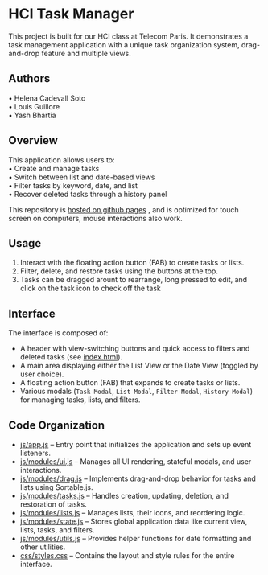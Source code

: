 # HCI Task Manager

This project is built for our HCI class at Telecom Paris. It demonstrates a task management application with a unique task organization system, drag-and-drop feature and multiple views.

## Authors
• Helena Cadevall Soto  
• Louis Guillore  
• Yash Bhartia  

## Overview
This application allows users to:  
• Create and manage tasks  
• Switch between list and date-based views  
• Filter tasks by keyword, date, and list  
• Recover deleted tasks through a history panel  

This repository is [hosted on github pages](https://yashbhartia00.github.io/hci/) , and is optimized for touch screen on computers, mouse interactions also work.

## Usage
1. Interact with the floating action button (FAB) to create tasks or lists.  
2. Filter, delete, and restore tasks using the buttons at the top.  
3. Tasks can be dragged arount to rearrange, long pressed to edit, and click on the task icon to check off the task

## Interface
The interface is composed of:  
- A header with view-switching buttons and quick access to filters and deleted tasks (see [index.html](index.html)).  
- A main area displaying either the List View or the Date View (toggled by user choice).  
- A floating action button (FAB) that expands to create tasks or lists.  
- Various modals (`Task Modal`, `List Modal`, `Filter Modal`, `History Modal`) for managing tasks, lists, and filters.  

## Code Organization

- [js/app.js](js/app.js) – Entry point that initializes the application and sets up event listeners.
- [js/modules/ui.js](js/modules/ui.js) – Manages all UI rendering, stateful modals, and user interactions.
- [js/modules/drag.js](js/modules/drag.js) – Implements drag-and-drop behavior for tasks and lists using Sortable.js.
- [js/modules/tasks.js](js/modules/tasks.js) – Handles creation, updating, deletion, and restoration of tasks.  
- [js/modules/lists.js](js/modules/lists.js) – Manages lists, their icons, and reordering logic.  
- [js/modules/state.js](js/modules/state.js) – Stores global application data like current view, lists, tasks, and filters.  
- [js/modules/utils.js](js/modules/utils.js) – Provides helper functions for date formatting and other utilities.  
- [css/styles.css](css/styles.css) – Contains the layout and style rules for the entire interface.
